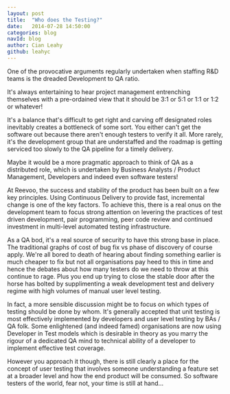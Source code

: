 ```yaml
---
layout: post
title:  "Who does the Testing?"
date:   2014-07-28 14:50:00
categories: blog
navId: blog
author: Cian Leahy
github: leahyc
---
```


One of the provocative arguments regularly undertaken when staffing R&D teams is the dreaded Development to QA ratio.

It's always entertaining to hear project management entrenching themselves with a pre-ordained view that it should be 3:1 or 5:1 or 1:1 or 1:2 or whatever!

It's a balance that's difficult to get right and carving off designated roles inevitably creates a bottleneck of some sort. You either can't get the software out because there aren't enough testers to verify it all. More rarely, it's the development group that are understaffed and the roadmap is getting serviced too slowly to the QA pipeline for a timely delivery. 

Maybe it would be a more pragmatic approach to think of QA as a distributed role, which is undertaken by Business Analysts / Product Management, Developers and indeed even software testers! 

At Reevoo, the success and stability of the product has been built on a few key principles. Using Continuous Delivery to provide fast, incremental change is one of the key factors. To achieve this, there is a real onus on the development team to focus strong attention on levering the practices of test driven development, pair programming, peer code review and continued investment in multi-level automated testing infrastructure.

As a QA bod, it's a real source of security to have this strong base in place.
The traditional graphs of cost of bug fix vs phase of discovery of course apply. We're all bored to death of hearing about finding something earlier is much cheaper to fix but not all organisations pay heed to this in time and hence the debates about how many testers do we need to throw at this continue to rage. Plus you end up trying to close the stable door after the horse has bolted by supplimenting a weak development test and delivery regime with high volumes of manual user level testing.

In fact, a more sensible discussion might be to focus on which types of testing should be done by whom. It's generally accepted that unit testing is most effectively implemented by developers and user level testing by BAs / QA folk. Some enlightened (and indeed famed) organisations are now using Developer in Test models which is desirable in theory as you marry the rigour of a dedicated QA mind to technical ability of a developer to implement effective test coverage.

However you approach it though, there is still clearly a place for the concept of user testing that involves someone understanding a feature set at a broader level and how the end product will be consumed. So software testers of the world, fear not, your time is still at hand...



